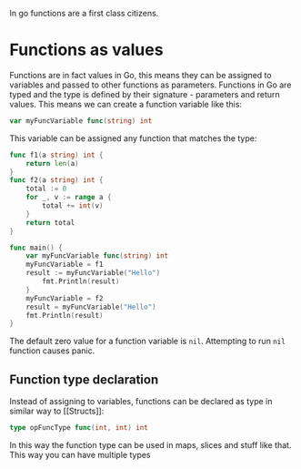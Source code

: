 In go functions are a first class citizens.
# Functions as values
Functions are in fact values in Go, this means they can be assigned to variables and passed to other functions as parameters. Functions in Go are typed and the type is defined by their signature - parameters and return values. This means we can create a function variable like this:
```go
var myFuncVariable func(string) int
```
This variable can be assigned any function that matches the type:
```go
func f1(a string) int {
	return len(a)
}
func f2(a string) int {
	total := 0
	for _, v := range a {
		total += int(v)
	}
	return total
}

func main() {
	var myFuncVariable func(string) int
	myFuncVariable = f1
	result := myFuncVariable("Hello")
		fmt.Println(result)
	}
	myFuncVariable = f2
	result = myFuncVariable("Hello")
	fmt.Println(result)
}
```
The default zero value for a function variable is `nil`. Attempting to run `nil` function causes panic.
## Function type declaration
Instead of assigning to variables, functions can be declared as type in similar way to [[Structs]]:
```go
type opFuncType func(int, int) int
```
In this way the function type can be used in maps, slices and stuff like that. This way you can have multiple types